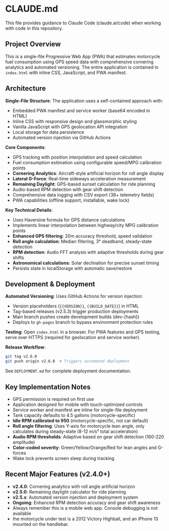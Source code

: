 # CLAUDE.md

This file provides guidance to Claude Code (claude.ai/code) when working with code in this repository.

## Project Overview

This is a single-file Progressive Web App (PWA) that estimates motorcycle fuel consumption using GPS speed data with comprehensive cornering analytics and automated versioning. The entire application is contained in `index.html` with inline CSS, JavaScript, and PWA manifest.

## Architecture

**Single-File Structure**: The application uses a self-contained approach with:
- Embedded PWA manifest and service worker (base64 encoded in HTML)
- Inline CSS with responsive design and glassmorphic styling
- Vanilla JavaScript with GPS geolocation API integration
- Local storage for data persistence
- Automated version injection via GitHub Actions

**Core Components**:
- GPS tracking with position interpolation and speed calculation
- Fuel consumption estimation using configurable speed/MPG calibration points
- **Cornering Analytics**: Aircraft-style artificial horizon for roll angle display
- **Lateral G-Force**: Real-time sideways acceleration measurement
- **Remaining Daylight**: GPS-based sunset calculation for ride planning
- Audio-based RPM detection with gear shift detection
- Comprehensive data logging with CSV export (38+ telemetry fields)
- PWA capabilities (offline support, installable, wake lock)

**Key Technical Details**:
- Uses Haversine formula for GPS distance calculations
- Implements linear interpolation between highway/city MPG calibration points
- **Enhanced GPS filtering**: 20m accuracy threshold, speed validation
- **Roll angle calculation**: Median filtering, 3° deadband, steady-state detection
- **RPM detection**: Audio FFT analysis with adaptive thresholds during gear shifts
- **Astronomical calculations**: Solar declination for precise sunset timing
- Persists state in localStorage with automatic save/restore

## Development & Deployment

**Automated Versioning**: Uses GitHub Actions for version injection:
- Version placeholders (`{{VERSION}}`, `{{BUILD_DATE}}`) in HTML
- Tag-based releases (v2.5.3) trigger production deployments
- Main branch pushes create development builds (dev-{hash})
- Deploys to `gh-pages` branch to bypass environment protection rules

**Testing**: Open `index.html` in a browser. For PWA features and GPS testing, serve over HTTPS (required for geolocation and service worker).

**Release Workflow**:
```bash
git tag v2.6.0
git push origin v2.6.0  # Triggers automated deployment
```

See `DEPLOYMENT.md` for complete deployment documentation.

## Key Implementation Notes

- GPS permission is required on first use
- Application designed for mobile with touch-optimized controls
- Service worker and manifest are inline for single-file deployment
- Tank capacity defaults to 4.5 gallons (motorcycle-specific)
- **Idle RPM calibrated to 950** (motorcycle-specific, not car default)
- **Roll angle filtering**: Uses Y-axis for motorcycle lean angle, only calculates during steady-state (8-12 m/s² total acceleration)
- **Audio RPM thresholds**: Adaptive based on gear shift detection (160-220 amplitude)
- **Color-coded severity**: Green/Yellow/Orange/Red for lean angles and G-forces
- Wake lock prevents screen sleep during tracking

## Recent Major Features (v2.4.0+)

- **v2.4.0**: Cornering analytics with roll angle artificial horizon
- **v2.5.0**: Remaining daylight calculator for ride planning
- **v2.5.x**: Automated version injection and deployment system
- **Ongoing**: Enhanced RPM detection accuracy and gear shift awareness
- Always remember this is a mobile web app. Console debugging is not available
- the motorcycle under test is a 2012 Victory Highball, and an iPhone 13 mounted on the handlebar.